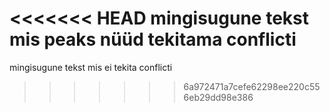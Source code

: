 <<<<<<< HEAD
mingisugune tekst mis peaks nüüd tekitama conflicti
=======
mingisugune tekst mis ei tekita conflicti
>>>>>>> 6a972471a7cefe62298ee220c556eb29dd98e386
